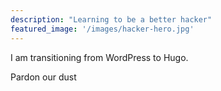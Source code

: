 ```yaml
---
description: "Learning to be a better hacker"
featured_image: '/images/hacker-hero.jpg'
---
```


I am transitioning from WordPress to Hugo.

Pardon our dust
